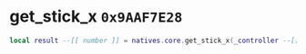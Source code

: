 # get_stick_x `0x9AAF7E28`

```lua
local result --[[ number ]] = natives.core.get_stick_x(_controller --[[ integer ]], _isrightstick --[[ boolean ]], _unk0 --[[ integer ]])
```